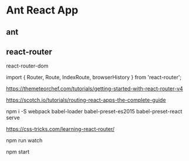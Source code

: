 # Ant React App



## ant










## react-router

react-router-dom

import { Router, Route, IndexRoute, browserHistory } from 'react-router';



https://themeteorchef.com/tutorials/getting-started-with-react-router-v4


https://scotch.io/tutorials/routing-react-apps-the-complete-guide


npm i -S webpack babel-loader babel-preset-es2015 babel-preset-react serve 



https://css-tricks.com/learning-react-router/



npm run watch

npm start




























